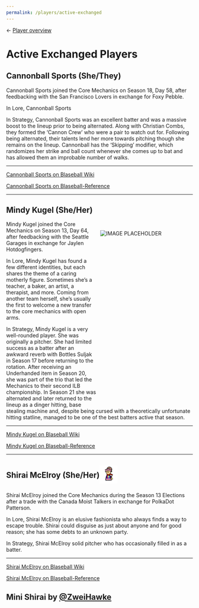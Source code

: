 ```yaml
---
permalink: /players/active-exchanged
---
```

← [Player overview](/players)

# Active Exchanged Players

## Cannonball Sports (She/They)

Cannonball Sports joined the Core Mechanics on Season 18, Day 58, after feedbacking with the San Francisco Lovers in
exchange for Foxy Pebble.

In Lore, Cannonball Sports

In Strategy, Cannonball Sports was an excellent batter and was a massive boost to the lineup prior to being alternated.
Along with Christian Combs, they formed the ‘Cannon Crew’ who were a pair to watch out for. Following being alternated,
their talents lend her more towards pitching though she remains on the lineup. Cannonball has the ‘Skipping’ modifier,
which randomizes her strike and ball count whenever she comes up to bat and has allowed them an improbable number of
walks.

---
[Cannonball Sports on Blaseball Wiki](https://www.blaseball.wiki/w/Cannonball_Sports)

[Cannonball Sports on Blaseball-Reference](https://blaseball-reference.com/players/cannonball-sports)

---

## Mindy Kugel (She/Her)

<img src="" style="float: right; padding-left: 10px; padding-top: 25px; padding-bottom: 25px"
width="250" height="450" alt="IMAGE PLACEHOLDER">

Mindy Kugel joined the Core Mechanics on Season 13, Day 64, after feedbacking with the Seattle Garages in exchange for
Jaylen Hotdogfingers.

In Lore, Mindy Kugel has found a few different identities, but each shares the theme of a caring motherly figure.
Sometimes she’s a teacher, a baker, an artist, a therapist, and more. Coming from another team herself, she’s usually
the first to welcome a new transfer to the core mechanics with open arms.

In Strategy, Mindy Kugel is a very well-rounded player. She was originally a pitcher. She had limited success as a
batter after an awkward reverb with Bottles Suljak in Season 17 before returning to the rotation. After receiving an
Underhanded item in Season 20, she was part of the trio that led the Mechanics to their second ILB championship.
In Season 21 she was alternated and later returned to the lineup as a dinger hitting, base stealing machine and, despite
being cursed with a theoretically unfortunate hitting statline, managed to be one of the best batters active that season.

---
[Mindy Kugel on Blaseball Wiki](https://www.blaseball.wiki/w/Mindy_Kugel)

[Mindy Kugel on Blaseball-Reference](https://blaseball-reference.com/players/mindy-kugel)

---

## Shirai McElroy (She/Her)<img src="../assets/mini-shirai.png" style="padding-bottom: 6px; vertical-align: middle; display: inline" alt="Shirai McElroy Mini by Zweihawke">

Shirai McElroy joined the Core Mechanics during the Season 13 Elections after a trade with the Canada Moist Talkers in
exchange for PolkaDot Patterson.

In Lore, Shirai McElroy is an elusive fashionista who always finds a way to escape trouble. Shirai could disguise as
just about anyone and for good reason; she has some debts to an unknown party.

In Strategy, Shirai McElroy solid pitcher who has occasionally filled in as a batter.

---
[Shirai McElroy on Blaseball Wiki](https://www.blaseball.wiki/w/Shirai_McElroy)

[Shirai McElroy on Blaseball-Reference](https://blaseball-reference.com/players/shirai-mcelroy)

Mini Shirai by [@ZweiHawke](https://twitter.com/zweihawke)
---